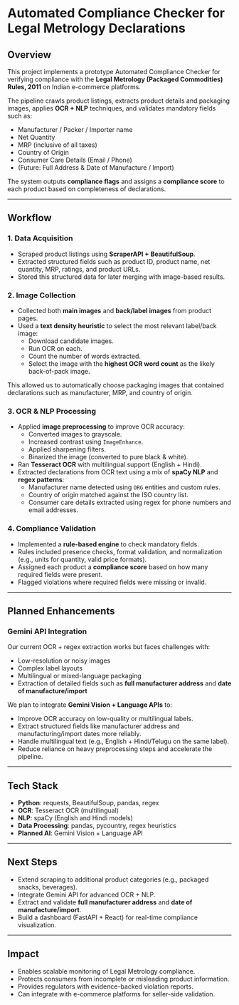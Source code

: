 # Automated Compliance Checker for Legal Metrology Declarations  

## Overview  
This project implements a prototype Automated Compliance Checker for verifying compliance with the **Legal Metrology (Packaged Commodities) Rules, 2011** on Indian e-commerce platforms.  

The pipeline crawls product listings, extracts product details and packaging images, applies **OCR + NLP** techniques, and validates mandatory fields such as:  
- Manufacturer / Packer / Importer name  
- Net Quantity  
- MRP (inclusive of all taxes)  
- Country of Origin  
- Consumer Care Details (Email / Phone)  
- (Future: Full Address & Date of Manufacture / Import)  

The system outputs **compliance flags** and assigns a **compliance score** to each product based on completeness of declarations.  

---

## Workflow  

### 1. Data Acquisition  
- Scraped product listings using **ScraperAPI + BeautifulSoup**.  
- Extracted structured fields such as product ID, product name, net quantity, MRP, ratings, and product URLs.  
- Stored this structured data for later merging with image-based results.  

### 2. Image Collection  
- Collected both **main images** and **back/label images** from product pages.  
- Used a **text density heuristic** to select the most relevant label/back image:  
  - Download candidate images.  
  - Run OCR on each.  
  - Count the number of words extracted.  
  - Select the image with the **highest OCR word count** as the likely back-of-pack image.  

This allowed us to automatically choose packaging images that contained declarations such as manufacturer, MRP, and country of origin.  

### 3. OCR & NLP Processing  
- Applied **image preprocessing** to improve OCR accuracy:  
  - Converted images to grayscale.  
  - Increased contrast using `ImageEnhance`.  
  - Applied sharpening filters.  
  - Binarized the image (converted to pure black & white).  
- Ran **Tesseract OCR** with multilingual support (English + Hindi).  
- Extracted declarations from OCR text using a mix of **spaCy NLP** and **regex patterns**:  
  - Manufacturer name detected using `ORG` entities and custom rules.  
  - Country of origin matched against the ISO country list.  
  - Consumer care details extracted using regex for phone numbers and email addresses.  

### 4. Compliance Validation  
- Implemented a **rule-based engine** to check mandatory fields.  
- Rules included presence checks, format validation, and normalization (e.g., units for quantity, valid price formats).  
- Assigned each product a **compliance score** based on how many required fields were present.  
- Flagged violations where required fields were missing or invalid.  

---


## Planned Enhancements  

### Gemini API Integration  
Our current OCR + regex extraction works but faces challenges with:  
- Low-resolution or noisy images  
- Complex label layouts  
- Multilingual or mixed-language packaging  
- Extraction of detailed fields such as **full manufacturer address** and **date of manufacture/import**  

We plan to integrate **Gemini Vision + Language APIs** to:  
- Improve OCR accuracy on low-quality or multilingual labels.  
- Extract structured fields like manufacturer address and manufacturing/import dates more reliably.  
- Handle multilingual text (e.g., English + Hindi/Telugu on the same label).  
- Reduce reliance on heavy preprocessing steps and accelerate the pipeline.  

---

## Tech Stack  
- **Python**: requests, BeautifulSoup, pandas, regex  
- **OCR**: Tesseract OCR (multilingual)  
- **NLP**: spaCy (English and Hindi models)  
- **Data Processing**: pandas, pycountry, regex heuristics  
- **Planned AI**: Gemini Vision + Language API  

---

## Next Steps  
- Extend scraping to additional product categories (e.g., packaged snacks, beverages).  
- Integrate Gemini API for advanced OCR + NLP.  
- Extract and validate **full manufacturer address** and **date of manufacture/import**.  
- Build a dashboard (FastAPI + React) for real-time compliance visualization.  

---

## Impact  
- Enables scalable monitoring of Legal Metrology compliance.  
- Protects consumers from incomplete or misleading product information.  
- Provides regulators with evidence-backed violation reports.  
- Can integrate with e-commerce platforms for seller-side validation.  
